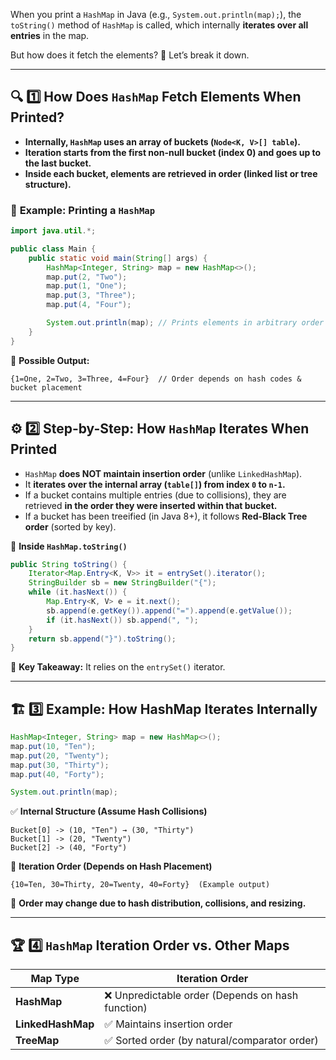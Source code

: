 When you print a `HashMap` in Java (e.g., `System.out.println(map);`), the `toString()` method of `HashMap` is called, which internally **iterates over all entries** in the map.  

But how does it fetch the elements? 🤔 Let’s break it down.

---

## 🔍 **1️⃣ How Does `HashMap` Fetch Elements When Printed?**
- **Internally, `HashMap` uses an array of buckets (`Node<K, V>[] table`).**
- **Iteration starts from the first non-null bucket (index 0) and goes up to the last bucket.**
- **Inside each bucket, elements are retrieved in order (linked list or tree structure).**
  
### 🔹 **Example: Printing a `HashMap`**
```java
import java.util.*;

public class Main {
    public static void main(String[] args) {
        HashMap<Integer, String> map = new HashMap<>();
        map.put(2, "Two");
        map.put(1, "One");
        map.put(3, "Three");
        map.put(4, "Four");

        System.out.println(map); // Prints elements in arbitrary order
    }
}
```
🔸 **Possible Output:**  
```
{1=One, 2=Two, 3=Three, 4=Four}  // Order depends on hash codes & bucket placement
```

---

## ⚙ **2️⃣ Step-by-Step: How `HashMap` Iterates When Printed**
- `HashMap` **does NOT maintain insertion order** (unlike `LinkedHashMap`).
- It **iterates over the internal array (`table[]`) from index `0` to `n-1`.**
- If a bucket contains multiple entries (due to collisions), they are retrieved **in the order they were inserted within that bucket.**
- If a bucket has been treeified (in Java 8+), it follows **Red-Black Tree order** (sorted by key).

🔹 **Inside `HashMap.toString()`**
```java
public String toString() {
    Iterator<Map.Entry<K, V>> it = entrySet().iterator();
    StringBuilder sb = new StringBuilder("{");
    while (it.hasNext()) {
        Map.Entry<K, V> e = it.next();
        sb.append(e.getKey()).append("=").append(e.getValue());
        if (it.hasNext()) sb.append(", ");
    }
    return sb.append("}").toString();
}
```
📌 **Key Takeaway:** It relies on the `entrySet()` iterator.

---

## 🏗 **3️⃣ Example: How HashMap Iterates Internally**
```java
HashMap<Integer, String> map = new HashMap<>();
map.put(10, "Ten");
map.put(20, "Twenty");
map.put(30, "Thirty");
map.put(40, "Forty");

System.out.println(map); 
```
✅ **Internal Structure (Assume Hash Collisions)**  
```
Bucket[0] -> (10, "Ten") → (30, "Thirty")
Bucket[1] -> (20, "Twenty")
Bucket[2] -> (40, "Forty")
```
🔹 **Iteration Order (Depends on Hash Placement)**
```
{10=Ten, 30=Thirty, 20=Twenty, 40=Forty}  (Example output)
```
🚨 **Order may change due to hash distribution, collisions, and resizing.**

---

## 🏆 **4️⃣ `HashMap` Iteration Order vs. Other Maps**
| **Map Type** | **Iteration Order** |
|-------------|--------------------|
| **HashMap** | ❌ Unpredictable order (Depends on hash function) |
| **LinkedHashMap** | ✅ Maintains insertion order |
| **TreeMap** | ✅ Sorted order (by natural/comparator order) |

